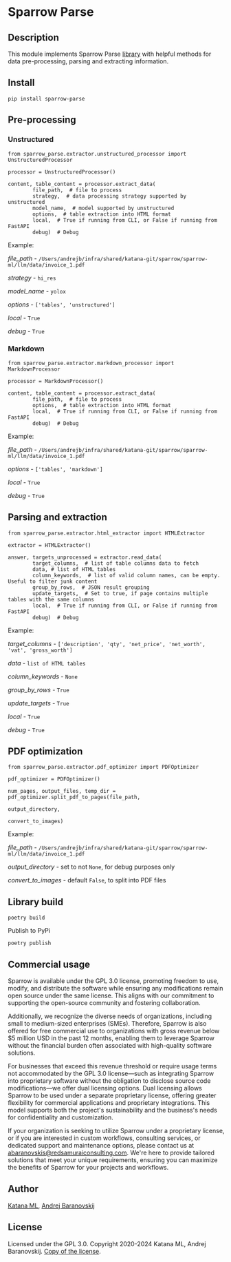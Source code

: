 # Sparrow Parse

## Description

This module implements Sparrow Parse [library](https://pypi.org/project/sparrow-parse/) with helpful methods for data pre-processing, parsing and extracting information.

## Install

```
pip install sparrow-parse
```

## Pre-processing

### Unstructured

```
from sparrow_parse.extractor.unstructured_processor import UnstructuredProcessor

processor = UnstructuredProcessor()

content, table_content = processor.extract_data(
        file_path,  # file to process
        strategy,  # data processing strategy supported by unstructured
        model_name,  # model supported by unstructured
        options,  # table extraction into HTML format
        local,  # True if running from CLI, or False if running from FastAPI
        debug)  # Debug
```

Example:

*file_path* - `/Users/andrejb/infra/shared/katana-git/sparrow/sparrow-ml/llm/data/invoice_1.pdf`

*strategy* - `hi_res`

*model_name* - `yolox`

*options* - `['tables', 'unstructured']`

*local* - `True`

*debug* - `True`

### Markdown

```
from sparrow_parse.extractor.markdown_processor import MarkdownProcessor

processor = MarkdownProcessor()

content, table_content = processor.extract_data(
        file_path,  # file to process
        options,  # table extraction into HTML format
        local,  # True if running from CLI, or False if running from FastAPI
        debug)  # Debug
```

Example:

*file_path* - `/Users/andrejb/infra/shared/katana-git/sparrow/sparrow-ml/llm/data/invoice_1.pdf`

*options* - `['tables', 'markdown']`

*local* - `True`

*debug* - `True`

## Parsing and extraction

```
from sparrow_parse.extractor.html_extractor import HTMLExtractor

extractor = HTMLExtractor()

answer, targets_unprocessed = extractor.read_data(
        target_columns,  # list of table columns data to fetch
        data, # list of HTML tables
        column_keywords,  # list of valid column names, can be empty. Useful to filter junk content
        group_by_rows,  # JSON result grouping
        update_targets,  # Set to true, if page contains multiple tables with the same columns
        local,  # True if running from CLI, or False if running from FastAPI
        debug)  # Debug

```

Example:

*target_columns* - `['description', 'qty', 'net_price', 'net_worth', 'vat', 'gross_worth']`

*data* - `list of HTML tables`

*column_keywords* - `None`

*group_by_rows* - `True`

*update_targets* - `True`

*local* - `True`

*debug* - `True`

## PDF optimization

```
from sparrow_parse.extractor.pdf_optimizer import PDFOptimizer

pdf_optimizer = PDFOptimizer()

num_pages, output_files, temp_dir = pdf_optimizer.split_pdf_to_pages(file_path,
                                                                     output_directory,
                                                                     convert_to_images)

```

Example:

*file_path* - `/Users/andrejb/infra/shared/katana-git/sparrow/sparrow-ml/llm/data/invoice_1.pdf`

*output_directory* - set to not `None`, for debug purposes only

*convert_to_images* - default `False`, to split into PDF files

## Library build

```
poetry build
```

Publish to PyPi

```
poetry publish
```

## Commercial usage

Sparrow is available under the GPL 3.0 license, promoting freedom to use, modify, and distribute the software while ensuring any modifications remain open source under the same license. This aligns with our commitment to supporting the open-source community and fostering collaboration.

Additionally, we recognize the diverse needs of organizations, including small to medium-sized enterprises (SMEs). Therefore, Sparrow is also offered for free commercial use to organizations with gross revenue below $5 million USD in the past 12 months, enabling them to leverage Sparrow without the financial burden often associated with high-quality software solutions.

For businesses that exceed this revenue threshold or require usage terms not accommodated by the GPL 3.0 license—such as integrating Sparrow into proprietary software without the obligation to disclose source code modifications—we offer dual licensing options. Dual licensing allows Sparrow to be used under a separate proprietary license, offering greater flexibility for commercial applications and proprietary integrations. This model supports both the project's sustainability and the business's needs for confidentiality and customization.

If your organization is seeking to utilize Sparrow under a proprietary license, or if you are interested in custom workflows, consulting services, or dedicated support and maintenance options, please contact us at abaranovskis@redsamuraiconsulting.com. We're here to provide tailored solutions that meet your unique requirements, ensuring you can maximize the benefits of Sparrow for your projects and workflows.

## Author

[Katana ML](https://katanaml.io), [Andrej Baranovskij](https://github.com/abaranovskis-redsamurai)

## License

Licensed under the GPL 3.0. Copyright 2020-2024 Katana ML, Andrej Baranovskij. [Copy of the license](https://github.com/katanaml/sparrow/blob/main/LICENSE).
